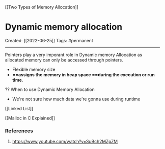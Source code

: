 [[Two Types of Memory Allocation]]

# Dynamic memory allocation
Created:  [[2022-06-25]]
Tags: #permanent 

---
 Pointers play a very imporant role in Dynamic memory Allocation as allocated memory can only be accessed through pointers.
- Flexible memory size
- **==assigns the memory in heap space ==during the execution or run time**. 


?? When to use Dynamic Memory Allocation
- We're not sure how much data we're gonna use during runtime

[[Linked List]]


[[Malloc in C Explained]]














### References
1. https://www.youtube.com/watch?v=SuBch2MZpZM 